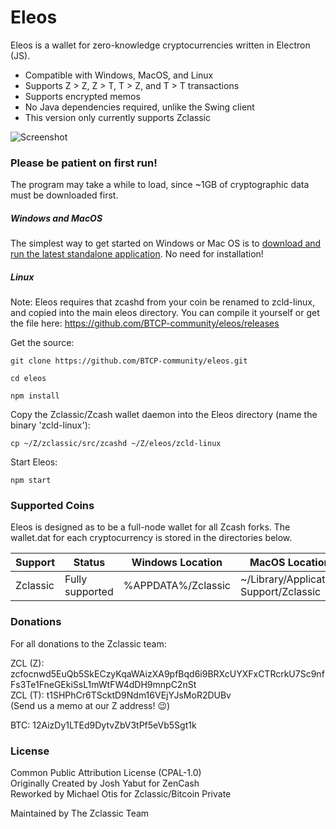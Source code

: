 # Eleos

Eleos is a wallet for zero-knowledge cryptocurrencies written in Electron (JS).

  - Compatible with Windows, MacOS, and Linux
  - Supports Z > Z, Z > T, T > Z, and T > T transactions
  - Supports encrypted memos
  - No Java dependencies required, unlike the Swing client
  - This version only currently supports Zclassic

![Screenshot](https://i.imgur.com/hyvrCpX.jpg)

### Please be patient on first run!
The program may take a while to load, since ~1GB of cryptographic data must be downloaded first.

##### Windows and MacOS
The simplest way to get started on Windows or Mac OS is to [download and run the latest standalone application](https://github.com/BTCP-community/eleos/releases). No need for installation!

##### Linux
Note: Eleos requires that zcashd from your coin be renamed to zcld-linux, and copied into the main eleos directory.
You can compile it yourself or get the file here: https://github.com/BTCP-community/eleos/releases

Get the source:
```
git clone https://github.com/BTCP-community/eleos.git
```
```
cd eleos
```
```
npm install
```
Copy the Zclassic/Zcash wallet daemon into the Eleos directory (name the binary 'zcld-linux'):
```
cp ~/Z/zclassic/src/zcashd ~/Z/eleos/zcld-linux
```
Start Eleos:
```
npm start
```


### Supported Coins

Eleos is designed as to be a full-node wallet for all Zcash forks. The wallet.dat for each cryptocurrency is stored in the directories below.

| Support | Status | Windows Location | MacOS Location |
| ------ | ------ | ------ | ------ |
| Zclassic | Fully supported | %APPDATA%/Zclassic | ~/Library/Application Support/Zclassic |


### Donations
For all donations to the Zclassic team:

ZCL (Z): zcfocnwd5EuQb5SkECzyKqaWAizXA9pfBqd6i9BRXcUYXFxCTRcrkU7Sc9nfFs3Te1FneGEkiSsL1mWtFW4dDH9mnpC2nSt  
ZCL (T): t1SHPhCr6TScktD9Ndm16VEjYJsMoR2DUBv  
(Send us a memo at our Z address! :wink:)

BTC: 12AizDy1LTEd9DytvZbV3tPf5eVb5Sgt1k

### License
Common Public Attribution License (CPAL-1.0)  
Originally Created by Josh Yabut for ZenCash  
Reworked by Michael Otis for Zclassic/Bitcoin Private

Maintained by The Zclassic Team

